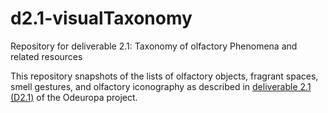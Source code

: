 # d2.1-visualTaxonomy
Repository for deliverable 2.1: Taxonomy of olfactory Phenomena and related resources

This repository snapshots of the lists of olfactory objects, fragrant spaces, smell gestures, and olfactory iconography as described in 
[deliverable 2.1 (D2.1)](https://odeuropa.eu/wp-content/uploads/2022/05/D2_1_TaxonomyOfOlfactoryPhenomena.pdf) of the Odeuropa project.
